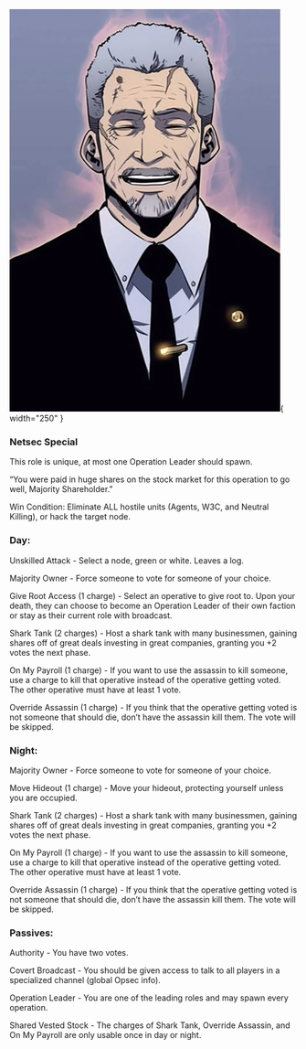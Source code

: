 ![majorityshareholder.png](Images/majorityshareholder.png){ width="250" }

### **Netsec Special**

This role is unique, at most one Operation Leader should spawn.

“You were paid in huge shares on the stock market for this operation to go well, Majority Shareholder.”

Win Condition: Eliminate ALL hostile units (Agents, W3C, and Neutral Killing), or hack the target node.

### **Day:**

Unskilled Attack - Select a node, green or white. Leaves a log.

Majority Owner - Force someone to vote for someone of your choice.

Give Root Access (1 charge) - Select an operative to give root to. Upon your death, they can choose to become an Operation Leader of their own faction or stay as their current role with broadcast.

Shark Tank (2 charges) - Host a shark tank with many businessmen, gaining shares off of great deals investing in great companies, granting you +2 votes the next phase.

On My Payroll (1 charge) - If you want to use the assassin to kill someone, use a charge to kill that operative instead of the operative getting voted. The other operative must have at least 1 vote.

Override Assassin (1 charge) - If you think that the operative getting voted is not someone that should die, don’t have the assassin kill them. The vote will be skipped.

### **Night:**

Majority Owner - Force someone to vote for someone of your choice.

Move Hideout (1 charge) - Move your hideout, protecting yourself unless you are occupied.

Shark Tank (2 charges) - Host a shark tank with many businessmen, gaining shares off of great deals investing in great companies, granting you +2 votes the next phase.

On My Payroll (1 charge) - If you want to use the assassin to kill someone, use a charge to kill that operative instead of the operative getting voted. The other operative must have at least 1 vote.

Override Assassin (1 charge) - If you think that the operative getting voted is not someone that should die, don’t have the assassin kill them. The vote will be skipped.

### **Passives:**

Authority - You have two votes.

Covert Broadcast - You should be given access to talk to all players in a specialized channel (global Opsec info).

Operation Leader - You are one of the leading roles and may spawn every operation.

Shared Vested Stock - The charges of Shark Tank, Override Assassin, and On My Payroll are only usable once in day or night.